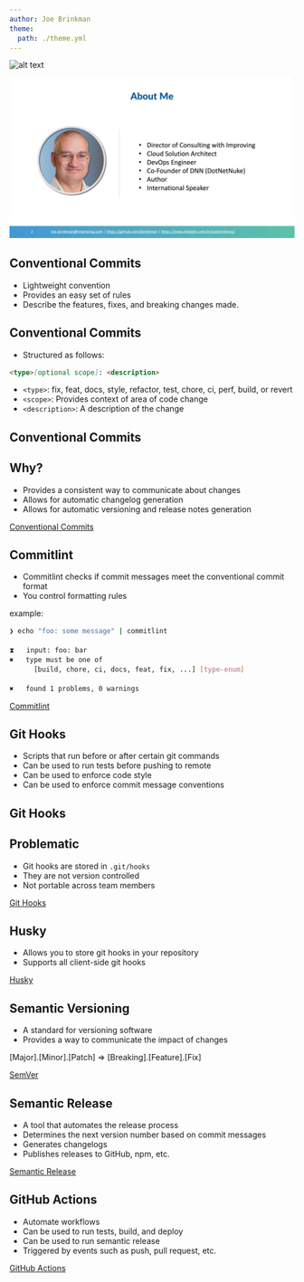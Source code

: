 ```yaml
---
author: Joe Brinkman
theme:
  path: ./theme.yml
---
```

![alt text](title.png "Title")

<!-- end_slide -->

![Joe Brinkman About](about.png "About Me : Joe Brinkman")

<!-- end_slide -->
Conventional Commits
---

* Lightweight convention
* Provides an easy set of rules
* Describe the features, fixes, and breaking changes made.

<!-- end_slide -->
Conventional Commits
---

* Structured as follows:

``` markdown
<type>[optional scope]: <description>
```
<!-- pause -->
* `<type>`: fix, feat, docs, style, refactor, test, chore, ci, perf, build, or revert
* `<scope>`: Provides context of area of code change
* `<description>`: A description of the change

<!-- end_slide -->
Conventional Commits
---

## Why?

* Provides a consistent way to communicate about changes
* Allows for automatic changelog generation
* Allows for automatic versioning and release notes generation

[Conventional Commits](https://www.conventionalcommits.org/en/v1.0.0/)

<!-- end_slide -->
Commitlint
---

* Commitlint checks if commit messages meet the conventional commit format
* You control formatting rules

<!-- pause -->
example:
``` bash
❯ echo "foo: some message" | commitlint

⧗   input: foo: bar
✖   type must be one of 
      [build, chore, ci, docs, feat, fix, ...] [type-enum]

✖   found 1 problems, 0 warnings
```

[Commitlint](https://commitlint.js.org/)
<!-- end_slide -->
Git Hooks
---

* Scripts that run before or after certain git commands
* Can be used to run tests before pushing to remote
* Can be used to enforce code style
* Can be used to enforce commit message conventions

<!-- end_slide -->
Git Hooks
---

## Problematic

* Git hooks are stored in `.git/hooks`
* They are not version controlled
* Not portable across team members

[Git Hooks](https://git-scm.com/book/en/v2/Customizing-Git-Git-Hooks)
<!-- end_slide -->
Husky
---

* Allows you to store git hooks in your repository
* Supports all client-side git hooks

[Husky](https://typicode.github.io/husky/)
<!-- end_slide -->

Semantic Versioning
---

* A standard for versioning software
* Provides a way to communicate the impact of changes

[Major].[Minor].[Patch] => [Breaking].[Feature].[Fix]

[SemVer](https://semver.org/)

<!-- end_slide -->
Semantic Release
---

* A tool that automates the release process
* Determines the next version number based on commit messages
* Generates changelogs
* Publishes releases to GitHub, npm, etc.

[Semantic Release](https://semantic-release.gitbook.io/semantic-release/)

<!-- end_slide -->
GitHub Actions
---

* Automate workflows
* Can be used to run tests, build, and deploy
* Can be used to run semantic release
* Triggered by events such as push, pull request, etc.

[GitHub Actions](https://github.com/features/actions)
